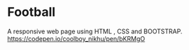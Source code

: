 # Football
A responsive web page using HTML , CSS and BOOTSTRAP.
https://codepen.io/coolboy_nikhu/pen/bKRMgO
